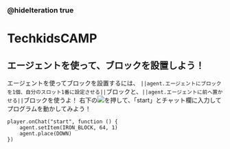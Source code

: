 ### @hideIteration true
# TechkidsCAMP

## エージェントを使って、ブロックを設置しよう！

エージェントを使ってブロックを設置するには、
``||agent.エージェントにブロックを1個、自分のスロット1番に設定させる||``ブロックと、``||agent.エージェントに前へ置かせる||``ブロックを使うよ！
右下の![](https://raw.githubusercontent.com/camp-minecraft/TechkidsCampTutorial/master/images/playbutton.png)を押して、「start」とチャット欄に入力してプログラムを動かしてみよう！

```template
player.onChat("start", function () {
    agent.setItem(IRON_BLOCK, 64, 1)
    agent.place(DOWN)
})

```